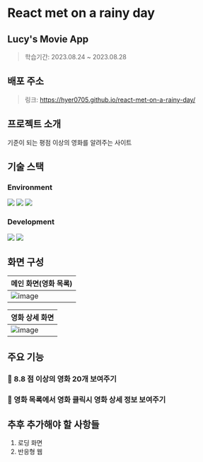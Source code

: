 # React met on a rainy day
    
## Lucy's Movie App
> 학습기간: 2023.08.24 ~ 2023.08.28
    
## 배포 주소
> 링크: https://hyer0705.github.io/react-met-on-a-rainy-day/
        
## 프로젝트 소개
기준이 되는 평점 이상의 영화를 알려주는 사이트
    
## 기술 스택
### Environment
<img src="https://img.shields.io/badge/visualstudiocode-007ACC?style=for-the-badge&logo=visualstudiocode&logoColor=white"> <img src="https://img.shields.io/badge/git-F05032?style=for-the-badge&logo=git&logoColor=white">  <img src="https://img.shields.io/badge/github-181717?style=for-the-badge&logo=github&logoColor=white">

### Development
<img src="https://img.shields.io/badge/javascript-F7DF1E?style=for-the-badge&logo=javascript&logoColor=black"> <img src="https://img.shields.io/badge/react-61DAFB?style=for-the-badge&logo=react&logoColor=black">

## 화면 구성
|메인 화면(영화 목록)|
|---------|
|![image](https://github.com/hyer0705/react-met-on-a-rainy-day/assets/50125734/5cb098a0-2053-4b4a-8b5d-7da76651a3e8)|
    
|영화 상세 화면|
|--------------|
|![image](https://github.com/hyer0705/react-met-on-a-rainy-day/assets/50125734/b72bf1ee-dcec-4388-a183-9a9fdee729e0)|
    
## 주요 기능
### :sunflower: 8.8 점 이상의 영화 20개 보여주기    
### :sunflower: 영화 목록에서 영화 클릭시 영화 상세 정보 보여주기

## 추후 추가해야 할 사항들
1. 로딩 화면
2. 반응형 웹
